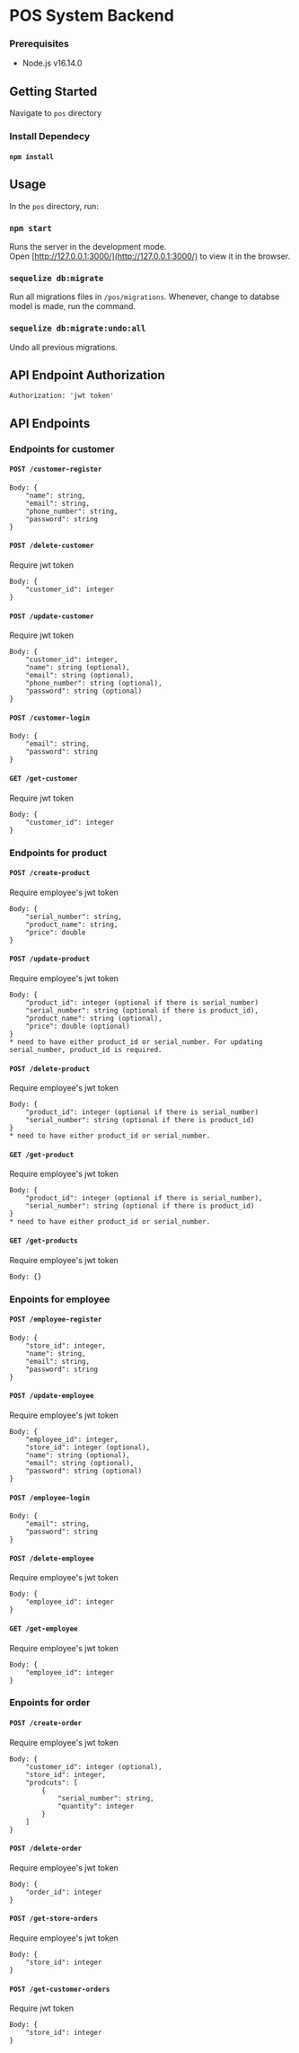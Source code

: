 # POS System Backend

### Prerequisites

* Node.js v16.14.0

## Getting Started
Navigate to `pos` directory

### Install Dependecy
#### `npm install`

## Usage
In the `pos` directory, run:

### `npm start`
Runs the server in the development mode.
<br /> Open [http://127.0.0.1:3000/](http://127.0.0.1:3000/) to view it in the browser.

### `sequelize db:migrate`
Run all migrations files in `/pos/migrations`. Whenever, change to databse model is made, run the command.

### `sequelize db:migrate:undo:all`
Undo all previous migrations.

## API Endpoint Authorization
`Authorization: 'jwt token'`

## API Endpoints
### Endpoints for customer
#### `POST /customer-register`
```
Body: {
    "name": string,
    "email": string,
    "phone_number": string,
    "password": string
}
```
#### `POST /delete-customer`
Require jwt token
```
Body: {
    "customer_id": integer
}
```
#### `POST /update-customer`
Require jwt token
```
Body: {
    "customer_id": integer,
    "name": string (optional),
    "email": string (optional),
    "phone_number": string (optional),
    "password": string (optional)
}
```
#### `POST /customer-login`
```
Body: {
    "email": string,
    "password": string
}
```
#### `GET /get-customer`
Require jwt token
```
Body: {
    "customer_id": integer
}
```

### Endpoints for product
#### `POST /create-product`
Require employee's jwt token
```
Body: {
    "serial_number": string,
    "product_name": string,
    "price": double
}
```
#### `POST /update-product`
Require employee's jwt token
```
Body: {
    "product_id": integer (optional if there is serial_number)
    "serial_number": string (optional if there is product_id),
    "product_name": string (optional),
    "price": double (optional)
}
* need to have either product_id or serial_number. For updating serial_number, product_id is required.
```
#### `POST /delete-product`
Require employee's jwt token
```
Body: {
    "product_id": integer (optional if there is serial_number)
    "serial_number": string (optional if there is product_id)
}
* need to have either product_id or serial_number.
```
#### `GET /get-product`
Require employee's jwt token
```
Body: {
    "product_id": integer (optional if there is serial_number),
    "serial_number": string (optional if there is product_id)
}
* need to have either product_id or serial_number.
```
#### `GET /get-products`
Require employee's jwt token
```
Body: {}
```

### Enpoints for employee
#### `POST /employee-register`
```
Body: {
    "store_id": integer,
    "name": string,
    "email": string,
    "password": string
}
```
#### `POST /update-employee`
Require employee's jwt token
```
Body: {
    "employee_id": integer,
    "store_id": integer (optional),
    "name": string (optional),
    "email": string (optional),
    "password": string (optional)
}
```
#### `POST /employee-login`
```
Body: {
    "email": string,
    "password": string
}
```
#### `POST /delete-employee`
Require employee's jwt token
```
Body: {
    "employee_id": integer
}
```
#### `GET /get-employee`
Require employee's jwt token
```
Body: {
    "employee_id": integer
}
```

### Enpoints for order
#### `POST /create-order`
Require employee's jwt token
```
Body: {
    "customer_id": integer (optional),
    "store_id": integer,
    "prodcuts": [
        {
            "serial_number": string,
            "quantity": integer
        }
    ]
}
```
#### `POST /delete-order`
Require employee's jwt token
```
Body: {
    "order_id": integer
}
```
#### `POST /get-store-orders`
Require employee's jwt token
```
Body: {
    "store_id": integer
}
```
#### `POST /get-customer-orders`
Require jwt token
```
Body: {
    "store_id": integer
}
```